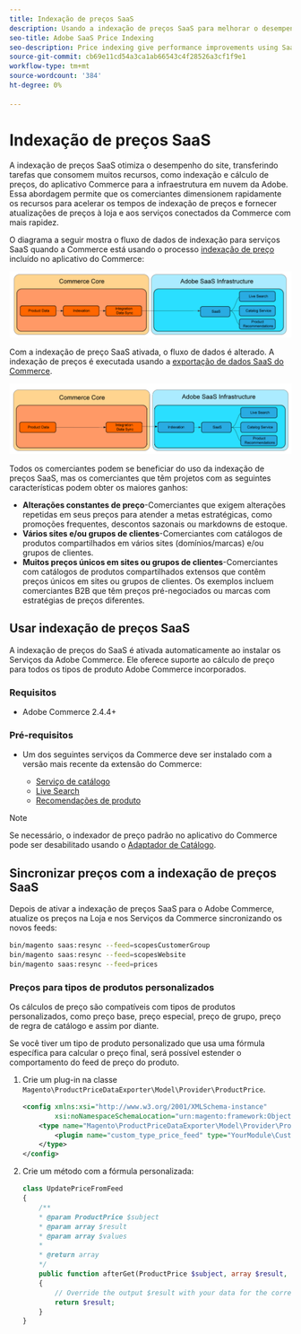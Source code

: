 ```yaml
---
title: Indexação de preços SaaS
description: Usando a indexação de preços SaaS para melhorar o desempenho
seo-title: Adobe SaaS Price Indexing
seo-description: Price indexing give performance improvements using SaaS infrastructure
source-git-commit: cb69e11cd54a3ca1ab66543c4f28526a3cf1f9e1
workflow-type: tm+mt
source-wordcount: '384'
ht-degree: 0%

---
```


# Indexação de preços SaaS

A indexação de preços SaaS otimiza o desempenho do site, transferindo tarefas que consomem muitos recursos, como indexação e cálculo de preços, do aplicativo Commerce para a infraestrutura em nuvem da Adobe. Essa abordagem permite que os comerciantes dimensionem rapidamente os recursos para acelerar os tempos de indexação de preços e fornecer atualizações de preços à loja e aos serviços conectados da Commerce com mais rapidez.

O diagrama a seguir mostra o fluxo de dados de indexação para serviços SaaS quando a Commerce está usando o processo [indexação de preço](https://experienceleague.adobe.com/en/docs/commerce-operations/configuration-guide/cli/manage-indexers) incluído no aplicativo do Commerce:

![Fluxo de dados padrão](assets/old_way.png)

Com a indexação de preço SaaS ativada, o fluxo de dados é alterado. A indexação de preços é executada usando a [exportação de dados SaaS do Commerce](../data-export/data-synchronization.md).

![Fluxo de dados de indexação de preço SaaS](assets/new_way.png)

Todos os comerciantes podem se beneficiar do uso da indexação de preços SaaS, mas os comerciantes que têm projetos com as seguintes características podem obter os maiores ganhos:

* **Alterações constantes de preço**-Comerciantes que exigem alterações repetidas em seus preços para atender a metas estratégicas, como promoções frequentes, descontos sazonais ou markdowns de estoque.
* **Vários sites e/ou grupos de clientes**-Comerciantes com catálogos de produtos compartilhados em vários sites (domínios/marcas) e/ou grupos de clientes.
* **Muitos preços únicos em sites ou grupos de clientes**-Comerciantes com catálogos de produtos compartilhados extensos que contêm preços únicos em sites ou grupos de clientes. Os exemplos incluem comerciantes B2B que têm preços pré-negociados ou marcas com estratégias de preços diferentes.

## Usar indexação de preços SaaS

A indexação de preços do SaaS é ativada automaticamente ao instalar os Serviços da Adobe Commerce. Ele oferece suporte ao cálculo de preço para todos os tipos de produto Adobe Commerce incorporados.

### Requisitos

* Adobe Commerce 2.4.4+

### Pré-requisitos

* Um dos seguintes serviços da Commerce deve ser instalado com a versão mais recente da extensão do Commerce:

   * [Serviço de catálogo](../catalog-service/overview.md)
   * [Live Search](../live-search/overview.md)
   * [Recomendações de produto](../product-recommendations/guide-overview.md)


>[!NOTE]
>
>Se necessário, o indexador de preço padrão no aplicativo do Commerce pode ser desabilitado usando o [Adaptador de Catálogo](catalog-adapter.md).

## Sincronizar preços com a indexação de preços SaaS

Depois de ativar a indexação de preços SaaS para o Adobe Commerce, atualize os preços na Loja e nos Serviços da Commerce sincronizando os novos feeds:

```bash
bin/magento saas:resync --feed=scopesCustomerGroup
bin/magento saas:resync --feed=scopesWebsite
bin/magento saas:resync --feed=prices
```

### Preços para tipos de produtos personalizados

Os cálculos de preço são compatíveis com tipos de produtos personalizados, como preço base, preço especial, preço de grupo, preço de regra de catálogo e assim por diante.

Se você tiver um tipo de produto personalizado que usa uma fórmula específica para calcular o preço final, será possível estender o comportamento do feed de preço do produto.

1. Crie um plug-in na classe `Magento\ProductPriceDataExporter\Model\Provider\ProductPrice`.

   ```xml
   <config xmlns:xsi="http://www.w3.org/2001/XMLSchema-instance"
           xsi:noNamespaceSchemaLocation="urn:magento:framework:ObjectManager/etc/config.xsd">
       <type name="Magento\ProductPriceDataExporter\Model\Provider\ProductPrice">
           <plugin name="custom_type_price_feed" type="YourModule\CustomProductType\Plugin\UpdatePriceFromFeed" />
       </type>
   </config>
   ```

1. Crie um método com a fórmula personalizada:

   ```php
   class UpdatePriceFromFeed
   {
       /**
       * @param ProductPrice $subject
       * @param array $result
       * @param array $values
       *
       * @return array
       */
       public function afterGet(ProductPrice $subject, array $result, array $values) : array
       {
           // Override the output $result with your data for the corresponding products (see original method for details) 
           return $result;
       }
   }
   ```

